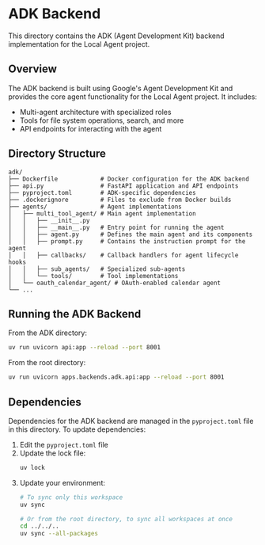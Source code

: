 # ADK Backend

This directory contains the ADK (Agent Development Kit) backend implementation for the Local Agent project.

## Overview

The ADK backend is built using Google's Agent Development Kit and provides the core agent functionality for the Local Agent project. It includes:

- Multi-agent architecture with specialized roles
- Tools for file system operations, search, and more
- API endpoints for interacting with the agent

## Directory Structure

```
adk/
├── Dockerfile            # Docker configuration for the ADK backend
├── api.py                # FastAPI application and API endpoints
├── pyproject.toml        # ADK-specific dependencies
├── .dockerignore         # Files to exclude from Docker builds
├── agents/               # Agent implementations
│   ├── multi_tool_agent/ # Main agent implementation
│   │   ├── __init__.py
│   │   ├── __main__.py   # Entry point for running the agent
│   │   ├── agent.py      # Defines the main agent and its components
│   │   ├── prompt.py     # Contains the instruction prompt for the agent
│   │   ├── callbacks/    # Callback handlers for agent lifecycle hooks
│   │   ├── sub_agents/   # Specialized sub-agents
│   │   └── tools/        # Tool implementations
│   └── oauth_calendar_agent/ # OAuth-enabled calendar agent
└── ...
```

## Running the ADK Backend

From the ADK directory:

```bash
uv run uvicorn api:app --reload --port 8001
```

From the root directory:

```bash
uv run uvicorn apps.backends.adk.api:app --reload --port 8001
```

## Dependencies

Dependencies for the ADK backend are managed in the `pyproject.toml` file in this directory. To update dependencies:

1. Edit the `pyproject.toml` file
2. Update the lock file:
   ```bash
   uv lock
   ```
3. Update your environment:
   ```bash
   # To sync only this workspace
   uv sync
   
   # Or from the root directory, to sync all workspaces at once
   cd ../../..
   uv sync --all-packages